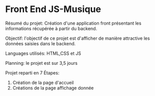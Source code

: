 # Front End JS-Musique

Résumé du projet:
Création d'une application front présentant les informations récupérée à partir du backend.

Objectif: 
l'objectif de ce projet est d'afficher de manière
attractive les données saisies dans le backend.

Languages utilisés: 
HTML,CSS et JS

Planning: 
le projet est sur 3,5 jours

Projet reparti en 7 Étapes:
1. Création de la page d'accueil 
2. Créations de la page affichage donnée 
